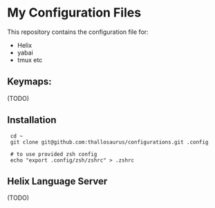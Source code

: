 # My Configuration Files

This repository contains the configuration file for:
 - Helix
 - yabai
 - tmux
etc

## Keymaps:
(TODO)

## Installation
```
 cd ~
 git clone git@github.com:thallosaurus/configurations.git .config

 # to use provided zsh config
 echo "export .config/zsh/zshrc" > .zshrc
```

## Helix Language Server
(TODO)